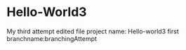 # Hello-World3
My third attempt 
edited file
project name: Hello-world3
first branchname:branchingAttempt
